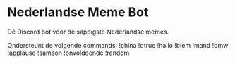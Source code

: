 # Nederlandse Meme Bot
Dé Discord bot voor de sappigste Nederlandse memes.

Ondersteunt de volgende commands:
!china
!dtrue
!hallo
!biem
!mand
!bmw
!applause
!samson
!onvoldoende
!random
